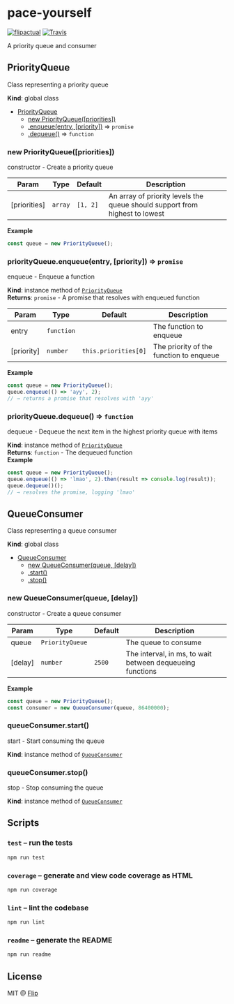 # pace-yourself

[![flipactual](https://img.shields.io/badge/😋-flipactual-218AC7.svg?style=flat-square)](https://www.flipactual.com/)
[![Travis](https://img.shields.io/travis/flipactual/pace-yourself.svg?style=flat-square)](https://travis-ci.org/flipactual/pace-yourself/)

A priority queue and consumer

<a name="PriorityQueue"></a>

## PriorityQueue
Class representing a priority queue

**Kind**: global class  

* [PriorityQueue](#PriorityQueue)
    * [new PriorityQueue([priorities])](#new_PriorityQueue_new)
    * [.enqueue(entry, [priority])](#PriorityQueue+enqueue) ⇒ <code>promise</code>
    * [.dequeue()](#PriorityQueue+dequeue) ⇒ <code>function</code>

<a name="new_PriorityQueue_new"></a>

### new PriorityQueue([priorities])
constructor - Create a priority queue


| Param | Type | Default | Description |
| --- | --- | --- | --- |
| [priorities] | <code>array</code> | <code>[1, 2]</code> | An array of priority levels the queue should support from highest to lowest |

**Example**  
```js
const queue = new PriorityQueue();
```
<a name="PriorityQueue+enqueue"></a>

### priorityQueue.enqueue(entry, [priority]) ⇒ <code>promise</code>
enqueue - Enqueue a function

**Kind**: instance method of <code>[PriorityQueue](#PriorityQueue)</code>  
**Returns**: <code>promise</code> - A promise that resolves with enqueued function  

| Param | Type | Default | Description |
| --- | --- | --- | --- |
| entry | <code>function</code> |  | The function to enqueue |
| [priority] | <code>number</code> | <code>this.priorities[0]</code> | The priority of the function to enqueue |

**Example**  
```js
const queue = new PriorityQueue();
queue.enqueue(() => 'ayy', 2);
// → returns a promise that resolves with 'ayy'
```
<a name="PriorityQueue+dequeue"></a>

### priorityQueue.dequeue() ⇒ <code>function</code>
dequeue - Dequeue the next item in the highest priority queue with items

**Kind**: instance method of <code>[PriorityQueue](#PriorityQueue)</code>  
**Returns**: <code>function</code> - The dequeued function  
**Example**  
```js
const queue = new PriorityQueue();
queue.enqueue(() => 'lmao', 2).then(result => console.log(result));
queue.dequeue()();
// → resolves the promise, logging 'lmao'
```

<a name="QueueConsumer"></a>

## QueueConsumer
Class representing a queue consumer

**Kind**: global class  

* [QueueConsumer](#QueueConsumer)
    * [new QueueConsumer(queue, [delay])](#new_QueueConsumer_new)
    * [.start()](#QueueConsumer+start)
    * [.stop()](#QueueConsumer+stop)

<a name="new_QueueConsumer_new"></a>

### new QueueConsumer(queue, [delay])
constructor - Create a queue consumer


| Param | Type | Default | Description |
| --- | --- | --- | --- |
| queue | <code>PriorityQueue</code> |  | The queue to consume |
| [delay] | <code>number</code> | <code>2500</code> | The interval, in ms, to wait between dequeueing functions |

**Example**  
```js
const queue = new PriorityQueue();
const consumer = new QueueConsumer(queue, 86400000);
```
<a name="QueueConsumer+start"></a>

### queueConsumer.start()
start - Start consuming the queue

**Kind**: instance method of <code>[QueueConsumer](#QueueConsumer)</code>  
<a name="QueueConsumer+stop"></a>

### queueConsumer.stop()
stop - Stop consuming the queue

**Kind**: instance method of <code>[QueueConsumer](#QueueConsumer)</code>  

## Scripts

### `test` – run the tests

```sh
npm run test
```

### `coverage` – generate and view code coverage as HTML

```sh
npm run coverage
```

### `lint` – lint the codebase

```sh
npm run lint
```

### `readme` – generate the README

```sh
npm run readme
```

## License

MIT @ [Flip](https://github.com/flipactual)
